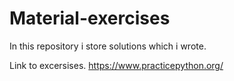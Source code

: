 # Material-exercises

In this repository i store solutions which i wrote.

Link to excersises. https://www.practicepython.org/
